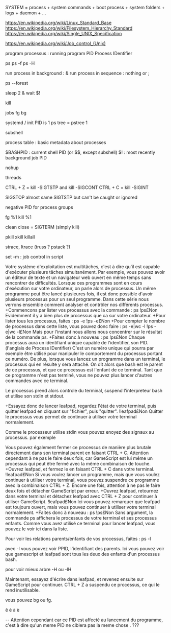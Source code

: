 SYSTEM = process + system commands + boot process + system folders + logs + daemon + ...

https://en.wikipedia.org/wiki/Linux_Standard_Base
https://en.wikipedia.org/wiki/Filesystem_Hierarchy_Standard
https://en.wikipedia.org/wiki/Single_UNIX_Specification

https://en.wikipedia.org/wiki/Job_control_(Unix)


program
processus : running program
	PID Process IDentifier

ps
ps -f
ps -H

run process in background : &
run process in sequence : nothing or ;


ps --forest

sleep 2 & wait $!

kill

jobs
fg
bg

systemd / init PID is 1
	ps tree = pstree 1


subshell

process table : basic metadata about processes

$BASHPID : current shell PID (or $$, except subshell)
$! : most recently background job PID

nohup

threads

CTRL + Z = kill -SIGTSTP and kill -SIGCONT
CTRL + C = kill -SIGINT

SIGSTOP almost same SIGTSTP but can't be caught or ignored

negative PID for process groups

fg %1
kill %1

clean close = SIGTERM (simply kill)

pkill xkill killall

strace, ltrace (truss ? pstack ?)

set -m : job control in script

Votre système d'exploitation est multitâches, c'est à dire qu'il est capable d'exécuter plusieurs tâches simultanément.
Par exemple, vous pouvez avoir un éditeur de texte et un navigateur web ouvert en même temps sans rencontrer de difficultés.
Lorsque ces programmes sont en cours d'exécution sur votre ordinateur, on parle alors de processus.
Un même programme peut être lancé plusieures fois, il est donc possible d'avoir plusieurs processus pour un seul programme.
Dans cette série nous verrons ensemble comment analyser et contrôler nos différents processus.
+Commencons par lister vos processus avec la commande : ps
!ps£Non
Evidemment il y a bien plus de processus que ca sur votre ordinateur.
+Pour lister tous les processus, faites : ps -e
!ps -e£Non
+Pour compter le nombre de processus dans cette liste, vous pouvez donc faire : ps -e|wc -l
!ps -e|wc -l£Non
Mais pour l'instant nous allons nous concentrer sur le résultat de la commande ps.
+Faites donc à nouveau : ps
!ps£Non
Chaque processus aura un identifiant unique capable de l'identifier, son PID. (l'anglais de Process IDentifier)
C'est un numéro unique qui pourra par exemple être utilisé pour manipuler le comportement du processus portant ce numéro.
De plus, lorsque vous lancez un programme dans un terminal, le processus qui en résulte y sera attaché.
On dit alors que bash est le parent de ce processus, et que ce processus est l'enfant de ce terminal.
Tant que ce programme n'est pas terminé, vous ne pouvez plus lancer d'autres commandes avec ce terminal.

Le processus prend alors controle du terminal, suspend l'interpreteur bash et utilise son stdin et stdout.

+Essayez donc de lancer leafpad, regardez l'état de votre terminal, puis quitter leafpad en cliquant sur "fichier", puis "quitter".
!leafpad£Non
Quitter le processus vous permet de continuer à utiliser votre terminal normalement.

Comme le processeur utilise stdin vous pouvez enoyez des signaux au processus.
par exemple

Vous pouvez également fermer ce processus de manière plus brutale directement dans son terminal parent en faisant CTRL + C.
Attention cependant à ne pas le faire deux fois, car GameScript est lui même un processus qui peut être fermé avec la même combinaison de touche.
+Ouvrez leafpad, et fermez le en faisant CTRL + C dans votre terminal.
!leafpad£Non
Si vous voulez lancer un programme, mais que vous voulez continuer à utiliser votre terminal, vous pouvez suspendre ce programme avec la combinaison CTRL + Z.
Encore une fois, attention à ne pas le faire deux fois et détacher GameScript par erreur.
+Ouvrez leafpad, retournez dans votre terminal et détachez leafpad avec CTRL + Z pour continuer à utiliser GameScript.
!leafpad£Non
Ici vous pouvez remarquer que leafpad est toujours ouvert, mais vous pouvez continuer à utiliser votre terminal normalement.
+Faites donc à nouveau : ps
!ps£Non
Sans argument, la commande ps affichera le processus de votre terminal et ses processus enfants.
Comme vous avez utilisé ce terminal pour lancer leafpad, vous pouvez le voir ici dans la liste.

Pour voir les relations parents/enfants de vos processus, faites : ps -l

avec -l vous pouvez voir PPID, l'identifiant des parents.
Ici vous pouvez voir que gamescript et leafpad sont tous les deux des enfants d'un processus bash.

pour voir mieux arbre -H ou -lH

Maintenant, essayez d'écrire dans leafpad, et revenez ensuite sur GameScript pour continuer.
CTRL + Z a suspendu ce processus, ce qui le rend inutilisable.

vous pouvez bg ou fg.

ê
é
à
è


















-- Attention cependant car ce PID est affecté au lancement du programme, c'est à dire qu'un meme PID ne ciblera pas la meme chose . ???

